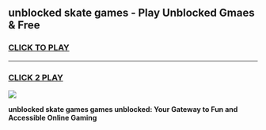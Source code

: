 
## unblocked skate games - Play Unblocked Gmaes & Free
<h3>
<a href="https://premium.freeplayer.one?title=unblocked_skate_games&ref=19F">CLICK TO PLAY</a></h3>
<hr>

<h3>
<a href="https://premium.freeplayer.one?title=unblocked_skate_games&ref=19F">CLICK 2 PLAY</a>
  
</h3>

<a href="https://premium.freeplayer.one?title=unblocked_skate_games&ref=19F/"><img src="https://clearcache.store/games.png"></a>


**unblocked skate games games unblocked: Your Gateway to Fun and Accessible Online Gaming**
